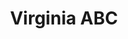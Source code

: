 ---
title: "Virginia ABC"
url: /falls-church/virginia-abc-arlington-boulevard/
shop: Spirituosen
---